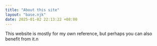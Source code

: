 ```yaml
---
title: "About this site"
layout: "base.njk"
date: 2025-01-02 22:13:22 +08:00
---
```


This website is mostly for my own reference, but perhaps you can also benefit from it.n